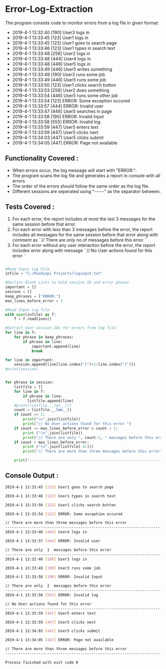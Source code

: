 # Error-Log-Extraction

The program consists code to monitor errors from a log file in given format:

* 2019-4-1 13:32:40 [190] User3 logs in 
* 2019-4-1 13:33:45 [123] User1 logs in 
* 2019-4-1 13:33:45 [123] User1 goes to search page 
* 2019-4-1 13:33:46 [123] User1 types in search text 
* 2019-4-1 13:33:48 [256] User2 logs in 
* 2019-4-1 13:33:48 [444] User4 logs in
* 2019-4-1 13:33:48 [446] User5 logs in
* 2019-4-1 13:33:49 [446] User5 writes something
* 2019-4-1 13:33:49 [190] User3 runs some job 
* 2019-4-1 13:33:49 [446] User5 runs some job 
* 2019-4-1 13:33:50 [123] User1 clicks search button
* 2019-4-1 13:33:53 [256] User2 does something 
* 2019-4-1 13:33:54 [446] User5 runs some other job 
* 2019-4-1 13:33:54 [123] ERROR: Some exception occured 
* 2019-4-1 13:33:57 [444] ERROR: Invalid user
* 2019-4-1 13:33:47 [446] User5 searches in page 
* 2019-4-1 13:33:58 [190] ERROR: Invalid Input
* 2019-4-1 13:33:58 [555] ERROR: Invalid log
* 2019-4-1 13:33:59 [447] User5 enters text
* 2019-4-1 13:33:59 [447] User5 clicks next
* 2019-4-1 13:34:03 [447] User5 clicks submit
* 2019-4-1 13:34:05 [447] ERROR: Page not available

## Functionality Covered :
- When errors occur, the log message will start with "ERROR:". 
- The program scans the log file and generates a report in console with all errors. 
- The order of the errors should follow the same order as the log file. 
- Different sessions are seperated using "-----" as the separator between. 


## Tests Covered : 

1. For each error, the report includes at most the last 3 messages for the same session before that error.
2. For each error with less than 3 messages before the error, the report includes all messages for the same session before that error along with comment as ¨// There are only no of messages before this error.¨
3. For each error without any user interaction before the error, the report includes error along with message ¨// No User actions found for this error ¨


```python

#Read Input Log File
infile = "C:/Readyapi Projects/loginput.txt"

#Declare Blank Lists to hold session ID and error phases
important = []
session = []
keep_phrases = ["ERROR:"]
max_lines_before_error = 3

#Read Input Log file
with open(infile) as f:
    f = f.readlines()

#Extract User session IDs for errors from log file
for line in f:
    for phrase in keep_phrases:
        if phrase in line:
            important.append(line)
            break

for line in important:
    session.append(line[line.index("[")+1:line.index("]")])
#print(session)


for phrase in session:
    listfile = []
    for line in f:
        if phrase in line:
          listfile.append(line)
    #print(listfile.__len__())
    count = listfile.__len__()
    if count == 1:
        print("\n".join(listfile))
        print("// No User actions found for this error ")
    if count <= max_lines_before_error & count > 1:
        print ("\n".join(listfile))
        print("// There are only ", count-1, " messages before this error")
    if count > max_lines_before_error:
        print ("\n".join(listfile[-4:]))
        print("// There are more than three messages before this error")

    print("--------------------------------------------------------------------------------------------------")

```

## Console Output : 

```bash
2019-4-1 13:33:45 [123] User1 goes to search page 

2019-4-1 13:33:46 [123] User1 types in search text 

2019-4-1 13:33:50 [123] User1 clicks search button

2019-4-1 13:33:54 [123] ERROR: Some exception occured 

// There are more than three messages before this error
--------------------------------------------------------------------------------------------------
2019-4-1 13:33:48 [444] User4 logs in

2019-4-1 13:33:57 [444] ERROR: Invalid user

// There are only  1  messages before this error
--------------------------------------------------------------------------------------------------
2019-4-1 13:32:40 [190] User3 logs in 

2019-4-1 13:33:49 [190] User3 runs some job 

2019-4-1 13:33:58 [190] ERROR: Invalid Input

// There are only  2  messages before this error
--------------------------------------------------------------------------------------------------
2019-4-1 13:33:58 [555] ERROR: Invalid log

// No User actions found for this error 
--------------------------------------------------------------------------------------------------
2019-4-1 13:33:59 [447] User5 enters text

2019-4-1 13:33:59 [447] User5 clicks next

2019-4-1 13:34:03 [447] User5 clicks submit

2019-4-1 13:34:05 [447] ERROR: Page not available

// There are more than three messages before this error
--------------------------------------------------------------------------------------------------

Process finished with exit code 0



```



